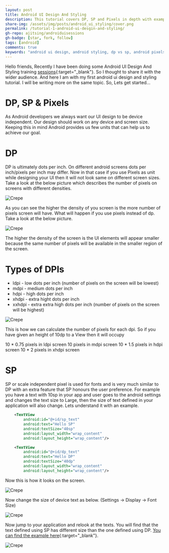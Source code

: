 ```yaml
---
layout: post
title: Android UI Design And Styling
description: This tutorial covers DP, SP and Pixels in depth with examples. And what to use where. Android UI Design And Styling.
share-img: /assets/img/posts/android_ui_styling/cover.png
permalink: /tutorial-1-android-ui-desgin-and-styling/
gh-repo: ajitsing/androiduisessions
gh-badge: [star, fork, follow]
tags: [android]
comments: true
keywords: "android ui design, android styling, dp vs sp, android pixels, android screen density, android layout units, android design tutorial, android font size, android ui best practices"
---
```


Hello friends, Recently I have been doing some Android UI Design And Styling training [sessions](https://github.com/ajitsing/AndroidUISessions){:target="_blank"}. So I thought to share it with the wider audience. And here I am with my first android ui design and styling tutorial. I will be writing more on the same topic. So, Lets get started...

# DP, SP & Pixels

As Android developers we always want our UI design to be device independent. Our design should work on any device and screen size. Keeping this in mind Android provides us few units that can help us to achieve our goal.

# DP

DP is ultimately dots per inch. On different android screens dots per inch/pixels per inch may differ. Now in that case if you use Pixels as unit while designing your UI then it will not look same on different screen sizes. Take a look at the below picture which describes the number of pixels on screens with different densities.

![Crepe](/assets/img/posts/android_ui_styling/android_ui_styling_1.png)

As you can see the higher the density of you screen is the more number of pixels screen will have. What will happen if you use pixels instead of dp. Take a look at the below picture.

![Crepe](/assets/img/posts/android_ui_styling/android_ui_styling_2.png)

The higher the density of the screen is the UI elements will appear smaller because the same number of pixels will be available in the smaller region of the screen.

# Types of DPIs

* ldpi - low dots per inch (number of pixels on the screen will be lowest)
* mdpi - medium dots per inch
* hdpi - high dots per inch
* xhdpi - extra hight dots per inch
* xxhdpi - extra extra high dots per inch (number of pixels on the screen will be highest)

![Crepe](/assets/img/posts/android_ui_styling/android_ui_styling_3.png)

This is how we can calculate the number of pixels for each dpi. So if you have given an height of 10dp to a View then it will occupy

10 * 0.75 pixels in ldpi screen
10 pixels in mdpi screen
10 * 1.5 pixels in hdpi screen
10 * 2 pixels in xhdpi screen

# SP

SP or scale independent pixel is used for fonts and is very much similar to DP with an extra feature that SP honours the user preference. For example you have a text with 10sp in your app and user goes to the android settings and changes the text size to Large, then the size of text defined in your application will also change. Lets understand it with an example.

```xml
    <TextView
        android:id="@+id/sp_text"
        android:text="Hello SP"
        android:textSize="40sp"
        android:layout_width="wrap_content"
        android:layout_height="wrap_content"/>

    <TextView
        android:id="@+id/dp_text"
        android:text="Hello DP"
        android:textSize="40dp"
        android:layout_width="wrap_content"
        android:layout_height="wrap_content"/>
```

Now this is how it looks on the screen.

![Crepe](/assets/img/posts/android_ui_styling/android_ui_styling_4.png)

Now change the size of device text as below. (Settings -> Display -> Font Size)

![Crepe](/assets/img/posts/android_ui_styling/android_ui_styling_5.png)

Now jump to your application and relook at the texts. You will find that the text defined using SP has different size than the one defined using DP. [You can find the example here](https://github.com/ajitsing/AndroidUISessions){:target="_blank"}.

![Crepe](/assets/img/posts/android_ui_styling/android_ui_styling_6.png)

